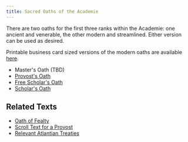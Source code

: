```yaml
---
title: Sacred Oaths of the Academie
---
```


There are two oaths for the first three ranks within the Academie: one ancient and venerable, the other modern and streamlined.
Either version can be used as desired.

Printable business card sized versions of the modern oaths are available [here](https://github.com/demoray/academie-de-espee/raw/master/oaths.pdf).

* Master's Oath (TBD)
* [Provost's Oath](provost)
* [Free Scholar's Oath](free-scholar)
* [Scholar's Oath](scholar)

## Related Texts
* [Oath of Fealty](fealty)
* [Scroll Text for a Provost](scroll-text)
* [Relevant Atlantian Treaties](treaties)

